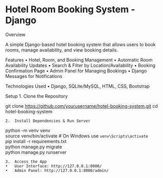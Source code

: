 # Hotel Room Booking System - Django
Overview

A simple Django-based hotel booking system that allows users to book rooms, manage availability, and view booking details.

Features
	•	Hotel, Room, and Booking Management
	•	Automatic Room Availability Updates
	•	Search & Filter by Location/Availability
	•	Booking Confirmation Page
	•	Admin Panel for Managing Bookings
	•	Django Messages for Notifications

Technologies Used
	•	Django, SQLite/MySQL, HTML, CSS, Bootstrap

Setup
	1.	Clone the Repository

git clone https://github.com/yourusername/hotel-booking-system.git
cd hotel-booking-system

	2.	Install Dependencies & Run Server

python -m venv venv  
source venv/bin/activate  # On Windows use `venv\Scripts\activate`  
pip install -r requirements.txt  
python manage.py migrate  
python manage.py runserver  

	3.	Access the App
	•	User Interface: http://127.0.0.1:8000/
	•	Admin Panel: http://127.0.0.1:8000/admin/
